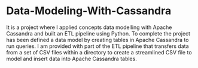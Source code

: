 # Data-Modeling-With-Cassandra
It is a project where I applied concepts data modelling with Apache Cassandra and built an ETL pipeline using Python. To complete the project has been defined a data model by creating tables in Apache Cassandra to run queries. I am provided with part of the ETL pipeline that transfers data from a set of CSV files within a directory to create a streamlined CSV file to model and insert data into Apache Cassandra tables.
